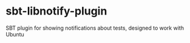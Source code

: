 sbt-libnotify-plugin
====================

SBT plugin for showing notifications about tests, designed to work with Ubuntu
